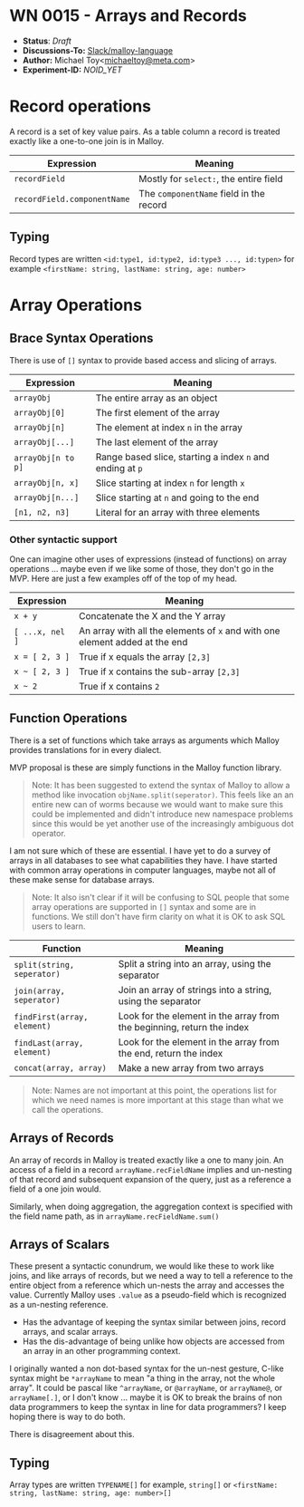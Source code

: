 # WN 0015 - Arrays and Records

- **Status**: *Draft*
- **Discussions-To:**  [Slack/malloy-language](https://malloy-community.slack.com/archives/C06JR0C23RB/p1722981665815069)
- **Author:** Michael Toy\<michaeltoy@meta.com>
- **Experiment-ID:** _NOID_YET_

# Record operations

A record is a set of key value pairs. As a table column a record is treated exactly like
a one-to-one join is in Malloy.

| Expression | Meaning |
| --- | --- |
| `recordField` | Mostly for `select:`, the entire field |
| `recordField.componentName` | The `componentName` field in the record |

## Typing

Record types are written `<id:type1, id:type2, id:type3 ..., id:typen>` for example
`<firstName: string, lastName: string, age: number>`

# Array Operations

## Brace Syntax Operations
There is use of `[]` syntax to provide based access and slicing of arrays.

| Expression | Meaning |
| --- | --- |
| `arrayObj` | The entire array as an object |
| `arrayObj[0]` | The first element of the array |
| `arrayObj[n]` | The element at index `n` in the array |
| `arrayObj[...]` | The last element of the array |
| `arrayObj[n to p]` | Range based slice, starting a index `n` and ending at `p` |
| `arrayObj[n, x]` | Slice starting at index `n` for length `x` |
| `arrayObj[n...]` | Slice starting at `n` and going to the end |
| `[n1, n2, n3]` | Literal for an array with three elements |

### Other syntactic support

One can imagine other uses of expressions (instead of functions) on array operations ...
maybe even if we like some of those, they don't go in the MVP. Here are just a few
examples off of the top of my head.

| Expression | Meaning |
| --- | --- |
| `x + y` | Concatenate the X and the Y array |
| `[ ...x, nel ]` | An array with all the elements of `x` and with one element added at the end |
| `x = [ 2, 3 ]` | True if x equals the array `[2,3]` |
| `x ~ [ 2, 3 ]` | True if x contains the sub-array `[2,3]` |
| `x ~ 2` | True if x contains `2` |


## Function Operations

There is a set of functions which take arrays as arguments which Malloy provides
translations for in every dialect.

MVP proposal is these are simply functions in the Malloy function library.

> Note: It has been suggested to extend the syntax of Malloy to allow a
> method like invocation `objName.split(seperator)`. This feels like
> an an entire new can of worms because we would want to make sure
> this could be implemented and didn't introduce new namespace problems
> since this would be yet another use of the increasingly ambiguous
> dot operator.

I am not sure which of these are essential. I have yet to do a survey of arrays
in all databases to see what capabilities they have. I have started with common
array operations in computer languages, maybe not all of these make sense
for database arrays.

> Note: It also isn't clear if it will be confusing to SQL people that some array
> operations are supported in `[]` syntax and some are in functions. We still
> don't have firm clarity on what it is OK to ask SQL users to learn.

| Function | Meaning |
| --- | --- |
| `split(string, seperator)` | Split a string into an array, using the separator |
| `join(array, seperator)` | Join an array of strings into a string, using the separator |
| `findFirst(array, element)` | Look for the element in the array from the beginning, return the index |
| `findLast(array, element)` | Look for the element in the array from the end, return the index |
| `concat(array, array)` | Make a new array from two arrays |

> Note: Names are not important at this point, the operations list for which we need
> names is more important at this stage than what we call the operations.


## Arrays of Records

An array of records in Malloy is treated exactly like a one to many join. An access of a field
in a record `arrayName.recFieldName` implies and un-nesting of that record and subsequent
expansion of the query, just as a reference a field of a one join would.

Similarly, when doing aggregation, the aggregation context is specified with the
field name path, as in `arrayName.recFieldName.sum()`

## Arrays of Scalars

These present a syntactic conundrum, we would like these to work like joins, and like arrays of records, but we need a way to tell a reference to the entire object from a reference which un-nests the array and accesses the value. Currently Malloy uses `.value` as a pseudo-field which
is recognized as a un-nesting reference.

* Has the advantage of keeping the syntax similar between joins, record arrays, and scalar arrays.
* Has the dis-advantage of being unlike how objects are accessed from an array in an other programming context.

I originally wanted a non dot-based syntax for the un-nest gesture, C-like syntax might be `*arrayName` to mean "a thing in the array, not the whole array". It could be pascal like `^arrayName`, or `@arrayName`, or `arrayName@`, or `arrayName[.]`, or I don't know ... maybe it is OK to break the brains of non data programmers to keep the syntax in line for data programmers? I keep hoping there is way to do both.

There is disagreement about this.

## Typing

Array types are written `TYPENAME[]` for example, `string[]` or `<firstName: string, lastName: string, age: number>[]`